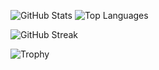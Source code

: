 ![GitHub Stats](https://github-readme-stats.vercel.app/api?username=WangErXiao&show_icons=true&theme=radical) ![Top Languages](https://github-profile-summary-cards.vercel.app/api/cards/repos-per-language?username=WangErXiao&theme=merko)

![GitHub Streak](https://github-readme-streak-stats.herokuapp.com/?user=WangErXiao&theme=dark)

![Trophy](https://github-profile-trophy.vercel.app/?username=WangErXiao&theme=dark)
<!---
WangErXiao/WangErXiao is a ✨ special ✨ repository because its `README.md` (this file) appears on your GitHub profile.
You can click the Preview link to take a look at your changes.
--->
